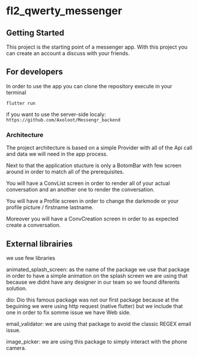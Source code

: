 # fl2_qwerty_messenger

## Getting Started

This project is the starting point of a messenger app.
With this project you can create an account a discuss with your friends.

## For developers
In order to use the app you can clone the repository execute in your terminal

`flutter run`

if you want to use the server-side localy: `https://github.com/Axoloot/Messengr_backend`

### Architecture

The project  architecture is based on a simple Provider with all of the Api call and data we will need in the app process. 

Next to that the application stucture is only a BotomBar with few screen around in order to match all of the prerequisites.

You will have a ConvList screen in order to render all of your actual conversation and an another one to render the conversation.

You will have a Profile screen in order to change the darkmode or your profile picture / firstname lastname.

Moreover you will have a ConvCreation screen in order to as expected create a conversation.


## External librairies
we use few libraries

animated_splash_screen: as the name of the package we use that package in order to have a simple animation on the splash screen we are using that because we didnt have any designer in our team so we found diferents solution.

dio: Dio this famous package was not our first package because at the beguining we were using http request (native flutter) but we include that one in order to fix somme issue we have Web side.

email_validator: we are using that package to avoid the classic REGEX email issue.

image_picker: we are using this package to simply interact with the phone camera.





